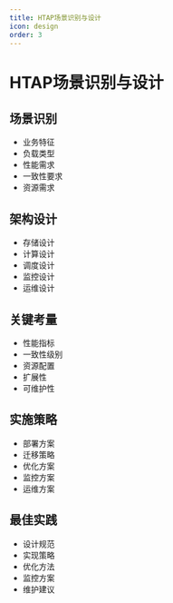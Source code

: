 ```yaml
---
title: HTAP场景识别与设计
icon: design
order: 3
---
```


# HTAP场景识别与设计

## 场景识别
- 业务特征
- 负载类型
- 性能需求
- 一致性要求
- 资源需求

## 架构设计
- 存储设计
- 计算设计
- 调度设计
- 监控设计
- 运维设计

## 关键考量
- 性能指标
- 一致性级别
- 资源配置
- 扩展性
- 可维护性

## 实施策略
- 部署方案
- 迁移策略
- 优化方案
- 监控方案
- 运维方案

## 最佳实践
- 设计规范
- 实现策略
- 优化方法
- 监控方案
- 维护建议
